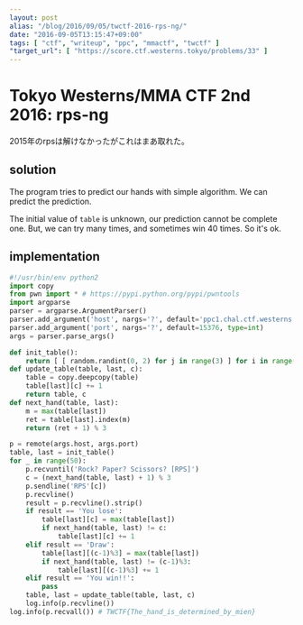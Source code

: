 ```yaml
---
layout: post
alias: "/blog/2016/09/05/twctf-2016-rps-ng/"
date: "2016-09-05T13:15:47+09:00"
tags: [ "ctf", "writeup", "ppc", "mmactf", "twctf" ]
"target_url": [ "https://score.ctf.westerns.tokyo/problems/33" ]
---
```


# Tokyo Westerns/MMA CTF 2nd 2016: rps-ng

2015年のrpsは解けなかったがこれはまあ取れた。

## solution

The program tries to predict our hands with simple algorithm.
We can predict the prediction.

The initial value of `table` is unknown, our prediction cannot be complete one.
But, we can try many times, and sometimes win $40$ times. So it's ok.

## implementation

``` python
#!/usr/bin/env python2
import copy
from pwn import * # https://pypi.python.org/pypi/pwntools
import argparse
parser = argparse.ArgumentParser()
parser.add_argument('host', nargs='?', default='ppc1.chal.ctf.westerns.tokyo')
parser.add_argument('port', nargs='?', default=15376, type=int)
args = parser.parse_args()

def init_table():
    return [ [ random.randint(0, 2) for j in range(3) ] for i in range(3) ], 0
def update_table(table, last, c):
    table = copy.deepcopy(table)
    table[last][c] += 1
    return table, c
def next_hand(table, last):
    m = max(table[last])
    ret = table[last].index(m)
    return (ret + 1) % 3

p = remote(args.host, args.port)
table, last = init_table()
for _ in range(50):
    p.recvuntil('Rock? Paper? Scissors? [RPS]')
    c = (next_hand(table, last) + 1) % 3
    p.sendline('RPS'[c])
    p.recvline()
    result = p.recvline().strip()
    if result == 'You lose':
        table[last][c] = max(table[last])
        if next_hand(table, last) != c:
            table[last][c] += 1
    elif result == 'Draw':
        table[last][(c-1)%3] = max(table[last])
        if next_hand(table, last) != (c-1)%3:
            table[last][(c-1)%3] += 1
    elif result == 'You win!!':
        pass
    table, last = update_table(table, last, c)
    log.info(p.recvline())
log.info(p.recvall()) # TWCTF{The_hand_is_determined_by_mien}
```
